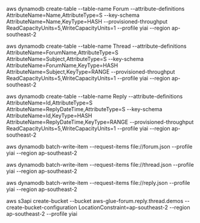 aws dynamodb create-table --table-name Forum --attribute-definitions AttributeName=Name,AttributeType=S --key-schema AttributeName=Name,KeyType=HASH --provisioned-throughput ReadCapacityUnits=5,WriteCapacityUnits=1 --profile yiai --region ap-southeast-2


aws dynamodb create-table --table-name Thread --attribute-definitions AttributeName=ForumName,AttributeType=S AttributeName=Subject,AttributeType=S --key-schema AttributeName=ForumName,KeyType=HASH AttributeName=Subject,KeyType=RANGE --provisioned-throughput ReadCapacityUnits=5,WriteCapacityUnits=1 --profile yiai --region ap-southeast-2


aws dynamodb create-table --table-name Reply --attribute-definitions AttributeName=Id,AttributeType=S AttributeName=ReplyDateTime,AttributeType=S --key-schema AttributeName=Id,KeyType=HASH AttributeName=ReplyDateTime,KeyType=RANGE --provisioned-throughput ReadCapacityUnits=5,WriteCapacityUnits=1 --profile yiai --region ap-southeast-2


 
aws dynamodb batch-write-item --request-items file://forum.json --profile yiai --region ap-southeast-2

aws dynamodb batch-write-item --request-items file://thread.json --profile yiai --region ap-southeast-2

aws dynamodb batch-write-item --request-items file://reply.json --profile yiai --region ap-southeast-2

aws s3api create-bucket --bucket aws-glue-forum.reply.thread.demos --create-bucket-configuration LocationConstraint=ap-southeast-2 --region ap-southeast-2 --profile yiai
